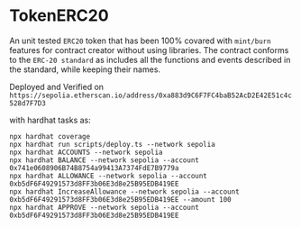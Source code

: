# TokenERC20

An unit tested `ERC20` token that has been 100% covared with `mint/burn` features for contract creator without using libraries.
The contract conforms to the `ERC-20 standard` as includes all the functions and events described in the standard, while keeping their names.

Deployed and Verified on `https://sepolia.etherscan.io/address/0xa883d9C6F7FC4baB52AcD2E42E51c4c528d7F7D3`

with hardhat tasks as:

```shell
npx hardhat coverage
npx hardhat run scripts/deploy.ts --network sepolia
npx hardhat ACCOUNTS --network sepolia
npx hardhat BALANCE --network sepolia --account 0x741e0608906B74B8754a99413A7374FdE7B9779a
npx hardhat ALLOWANCE --network sepolia --account 0xb5dF6F49291573d8FF3b06E3d8e25B95EDB419EE
npx hardhat IncreaseAllowance --network sepolia --account 0xb5dF6F49291573d8FF3b06E3d8e25B95EDB419EE --amount 100
npx hardhat APPROVE --network sepolia --account 0xb5dF6F49291573d8FF3b06E3d8e25B95EDB419EE
```
